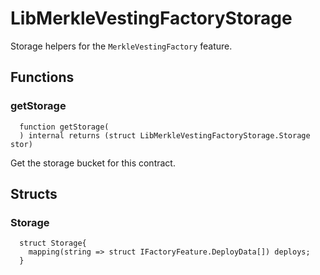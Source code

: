 # LibMerkleVestingFactoryStorage

Storage helpers for the `MerkleVestingFactory` feature.



## Functions
### getStorage
```solidity
  function getStorage(
  ) internal returns (struct LibMerkleVestingFactoryStorage.Storage stor)
```
Get the storage bucket for this contract.







## Structs
### Storage
```solidity
  struct Storage{
    mapping(string => struct IFactoryFeature.DeployData[]) deploys;
  }
```

